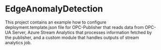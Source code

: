 # EdgeAnomalyDetection

This project contains an example how to configure deployment.template.json file for OPC-Publisher that reads data from OPC-UA Server, Azure Stream Analytics that processes information fetched by the publisher, and a custom module that handles outputs of stream analytics job. 
